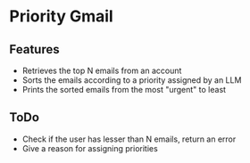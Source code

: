 # Priority Gmail

## Features

- Retrieves the top N emails from an account
- Sorts the emails according to a priority assigned by an LLM
- Prints the sorted emails from the most "urgent" to least

## ToDo

- Check if the user has lesser than N emails, return an error
- Give a reason for assigning priorities
